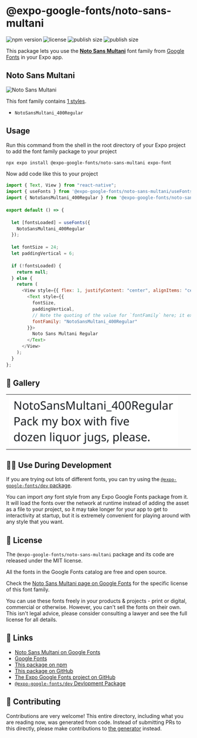 # @expo-google-fonts/noto-sans-multani

![npm version](https://flat.badgen.net/npm/v/@expo-google-fonts/noto-sans-multani)
![license](https://flat.badgen.net/github/license/expo/google-fonts)
![publish size](https://flat.badgen.net/packagephobia/install/@expo-google-fonts/noto-sans-multani)
![publish size](https://flat.badgen.net/packagephobia/publish/@expo-google-fonts/noto-sans-multani)

This package lets you use the [**Noto Sans Multani**](https://fonts.google.com/specimen/Noto+Sans+Multani) font family from [Google Fonts](https://fonts.google.com/) in your Expo app.

## Noto Sans Multani

![Noto Sans Multani](./font-family.png)

This font family contains [1 styles](#-gallery).

- `NotoSansMultani_400Regular`

## Usage

Run this command from the shell in the root directory of your Expo project to add the font family package to your project

```sh
npx expo install @expo-google-fonts/noto-sans-multani expo-font
```

Now add code like this to your project

```js
import { Text, View } from "react-native";
import { useFonts } from '@expo-google-fonts/noto-sans-multani/useFonts';
import { NotoSansMultani_400Regular } from '@expo-google-fonts/noto-sans-multani/400Regular';

export default () => {

  let [fontsLoaded] = useFonts({
    NotoSansMultani_400Regular
  });

  let fontSize = 24;
  let paddingVertical = 6;

  if (!fontsLoaded) {
    return null;
  } else {
    return (
      <View style={{ flex: 1, justifyContent: "center", alignItems: "center" }}>
        <Text style={{
          fontSize,
          paddingVertical,
          // Note the quoting of the value for `fontFamily` here; it expects a string!
          fontFamily: "NotoSansMultani_400Regular"
        }}>
          Noto Sans Multani Regular
        </Text>
      </View>
    );
  }
};
```

## 🔡 Gallery


||||
|-|-|-|
|![NotoSansMultani_400Regular](./400Regular/NotoSansMultani_400Regular.ttf.png)||||


## 👩‍💻 Use During Development

If you are trying out lots of different fonts, you can try using the [`@expo-google-fonts/dev` package](https://github.com/expo/google-fonts/tree/master/font-packages/dev#readme).

You can import _any_ font style from any Expo Google Fonts package from it. It will load the fonts over the network at runtime instead of adding the asset as a file to your project, so it may take longer for your app to get to interactivity at startup, but it is extremely convenient for playing around with any style that you want.


## 📖 License

The `@expo-google-fonts/noto-sans-multani` package and its code are released under the MIT license.

All the fonts in the Google Fonts catalog are free and open source.

Check the [Noto Sans Multani page on Google Fonts](https://fonts.google.com/specimen/Noto+Sans+Multani) for the specific license of this font family.

You can use these fonts freely in your products & projects - print or digital, commercial or otherwise. However, you can't sell the fonts on their own. This isn't legal advice, please consider consulting a lawyer and see the full license for all details.

## 🔗 Links

- [Noto Sans Multani on Google Fonts](https://fonts.google.com/specimen/Noto+Sans+Multani)
- [Google Fonts](https://fonts.google.com/)
- [This package on npm](https://www.npmjs.com/package/@expo-google-fonts/noto-sans-multani)
- [This package on GitHub](https://github.com/expo/google-fonts/tree/master/font-packages/noto-sans-multani)
- [The Expo Google Fonts project on GitHub](https://github.com/expo/google-fonts)
- [`@expo-google-fonts/dev` Devlopment Package](https://github.com/expo/google-fonts/tree/master/font-packages/dev)

## 🤝 Contributing

Contributions are very welcome! This entire directory, including what you are reading now, was generated from code. Instead of submitting PRs to this directly, please make contributions to [the generator](https://github.com/expo/google-fonts/tree/master/packages/generator) instead.
